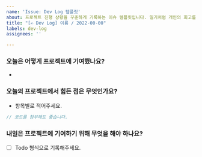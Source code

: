 ```yaml
---
name: 'Issue: Dev Log 템플릿'
about: 프로젝트 진행 상황을 꾸준하게 기록하는 이슈 템플릿입니다. 일기처럼 개인의 회고를 담아도 됩니다
title: "[✍️ Dev Log] 이름 / 2022-00-00"
labels: dev-log
assignees: ''

---
```


### 오늘은 어떻게 프로젝트에 기여했나요?

- 

### 오늘의 프로젝트에서 힘든 점은 무엇인가요?

- 항목별로 적어주세요.

```js
// 코드를 첨부해도 좋습니다.
```

### 내일은 프로젝트에 기여하기 위해 무엇을 해야 하나요?

- [ ] Todo 형식으로 기록해주세요.

